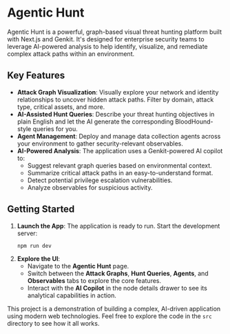 # Agentic Hunt

Agentic Hunt is a powerful, graph-based visual threat hunting platform built with Next.js and Genkit. It's designed for enterprise security teams to leverage AI-powered analysis to help identify, visualize, and remediate complex attack paths within an environment.

## Key Features

-   **Attack Graph Visualization**: Visually explore your network and identity relationships to uncover hidden attack paths. Filter by domain, attack type, critical assets, and more.
-   **AI-Assisted Hunt Queries**: Describe your threat hunting objectives in plain English and let the AI generate the corresponding BloodHound-style queries for you.
-   **Agent Management**: Deploy and manage data collection agents across your environment to gather security-relevant observables.
-   **AI-Powered Analysis**: The application uses a Genkit-powered AI copilot to:
    -   Suggest relevant graph queries based on environmental context.
    -   Summarize critical attack paths in an easy-to-understand format.
    -   Detect potential privilege escalation vulnerabilities.
    -   Analyze observables for suspicious activity.

## Getting Started

1.  **Launch the App**: The application is ready to run. Start the development server:
    ```bash
    npm run dev
    ```
2.  **Explore the UI**:
    -   Navigate to the **Agentic Hunt** page.
    -   Switch between the **Attack Graphs**, **Hunt Queries**, **Agents**, and **Observables** tabs to explore the core features.
    -   Interact with the **AI Copilot** in the node details drawer to see its analytical capabilities in action.

This project is a demonstration of building a complex, AI-driven application using modern web technologies. Feel free to explore the code in the `src` directory to see how it all works.
